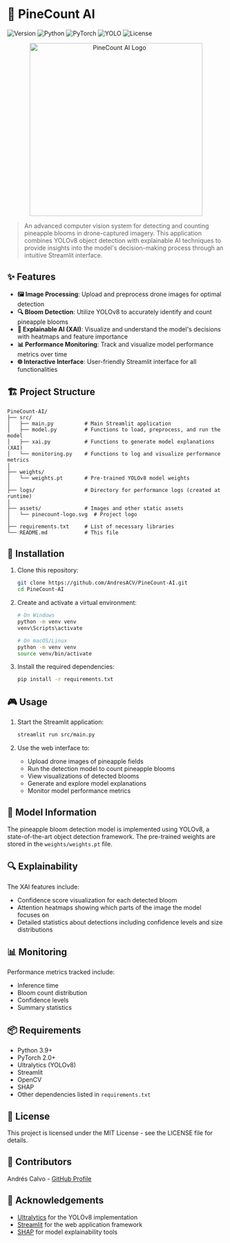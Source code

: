 # 🍍 PineCount AI
![Version](https://img.shields.io/badge/version-1.0.0-blue)
![Python](https://img.shields.io/badge/Python-3.9%2B-brightgreen)
![PyTorch](https://img.shields.io/badge/PyTorch-2.0%2B-orange)
![YOLO](https://img.shields.io/badge/YOLO-v8-yellow)
![License](https://img.shields.io/badge/license-MIT-green)

<p align="center">
  <img src="https://github.com/AndresACV/PineCount-AI/raw/main/assets/logo.png" alt="PineCount AI Logo" width="400"/>
</p>

> An advanced computer vision system for detecting and counting pineapple blooms in drone-captured imagery. This application combines YOLOv8 object detection with explainable AI techniques to provide insights into the model's decision-making process through an intuitive Streamlit interface.

## ✨ Features

- **🖼️ Image Processing**: Upload and preprocess drone images for optimal detection
- **🔍 Bloom Detection**: Utilize YOLOv8 to accurately identify and count pineapple blooms
- **🧠 Explainable AI (XAI)**: Visualize and understand the model's decisions with heatmaps and feature importance
- **📊 Performance Monitoring**: Track and visualize model performance metrics over time
- **🌐 Interactive Interface**: User-friendly Streamlit interface for all functionalities

## 🏗️ Project Structure

```
PineCount-AI/
├── src/
│   ├── main.py          # Main Streamlit application
│   ├── model.py         # Functions to load, preprocess, and run the model
│   ├── xai.py           # Functions to generate model explanations (XAI)
│   └── monitoring.py    # Functions to log and visualize performance metrics
│
├── weights/
│   └── weights.pt       # Pre-trained YOLOv8 model weights
│
├── logs/                # Directory for performance logs (created at runtime)
│
├── assets/              # Images and other static assets
│   └── pinecount-logo.svg  # Project logo
│
├── requirements.txt     # List of necessary libraries
└── README.md            # This file
```

## 🚀 Installation

1. Clone this repository:
   ```bash
   git clone https://github.com/AndresACV/PineCount-AI.git
   cd PineCount-AI
   ```

2. Create and activate a virtual environment:
   ```bash
   # On Windows
   python -m venv venv
   venv\Scripts\activate
   
   # On macOS/Linux
   python -m venv venv
   source venv/bin/activate
   ```

3. Install the required dependencies:
   ```bash
   pip install -r requirements.txt
   ```

## 🎮 Usage

1. Start the Streamlit application:
   ```bash
   streamlit run src/main.py
   ```

2. Use the web interface to:
   - Upload drone images of pineapple fields
   - Run the detection model to count pineapple blooms
   - View visualizations of detected blooms
   - Generate and explore model explanations
   - Monitor model performance metrics

## 🧪 Model Information

The pineapple bloom detection model is implemented using YOLOv8, a state-of-the-art object detection framework. The pre-trained weights are stored in the `weights/weights.pt` file.

## 🔍 Explainability

The XAI features include:
- Confidence score visualization for each detected bloom
- Attention heatmaps showing which parts of the image the model focuses on
- Detailed statistics about detections including confidence levels and size distributions

## 📊 Monitoring

Performance metrics tracked include:
- Inference time
- Bloom count distribution
- Confidence levels
- Summary statistics

## 📦 Requirements

- Python 3.9+
- PyTorch 2.0+
- Ultralytics (YOLOv8)
- Streamlit
- OpenCV
- SHAP
- Other dependencies listed in `requirements.txt`

## 📄 License

This project is licensed under the MIT License - see the LICENSE file for details.

## 👥 Contributors

Andrés Calvo - [GitHub Profile](https://github.com/AndresACV)

## 🙏 Acknowledgements

- [Ultralytics](https://github.com/ultralytics/ultralytics) for the YOLOv8 implementation
- [Streamlit](https://streamlit.io/) for the web application framework
- [SHAP](https://github.com/slundberg/shap) for model explainability tools
